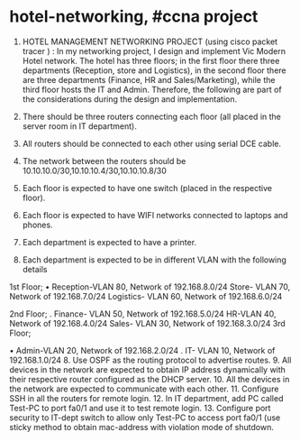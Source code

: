 # hotel-networking, #ccna project 
 1. HOTEL MANAGEMENT NETWORKING PROJECT (using cisco packet tracer ) : In my  networking project, I design and implement Vic Modern Hotel network. The hotel has three floors; in the first floor there three departments (Reception, store and Logistics), in the second floor there are three departments (Finance, HR and Sales/Marketing), while the third floor hosts the IT and Admin. Therefore, the following are part of the considerations during the design and implementation.

1. There should be three routers connecting each floor (all placed in the server room in IT department).
2. All routers should be connected to each other using serial DCE cable.
3. The network between the routers should be 10.10.10.0/30,10.10.10.4/30,10.10.10.8/30
4. Each floor is expected to have one switch (placed in the respective floor).
5. Each floor is expected to have WIFI networks connected to laptops and phones.
6. Each department is expected to have a printer.
7. Each department is expected to be in different VLAN with the following details

1st Floor;
• Reception-VLAN 80, Network of 192.168.8.0/24
Store- VLAN 70, Network of 192.168.7.0/24
Logistics- VLAN 60, Network of 192.168.6.0/24

2nd Floor;
. Finance- VLAN 50, Network of 192.168.5.0/24
HR-VLAN 40, Network of 192.168.4.0/24
Sales- VLAN 30, Network of 192.168.3.0/24
3rd Floor;

• Admin-VLAN 20, Network of 192.168.2.0/24
. IT- VLAN 10, Network of 192.168.1.0/24
8. Use OSPF as the routing protocol to advertise routes.
9. All devices in the network are expected to obtain IP address dynamically with their respective router configured as the DHCP server.
10. All the devices in the network are expected to communicate with each other.
11. Configure SSH in all the routers for remote login.
12. In IT department, add PC called Test-PC to port fa0/1 and use it to test remote login.
13. Configure port security to IT-dept switch to allow only Test-PC to access port fa0/1 (use sticky method to obtain mac-address with violation mode of shutdown.

